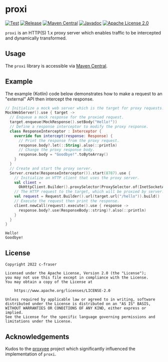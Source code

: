 # proxi

[![Test](https://github.com/c-fraser/proxi/workflows/Test/badge.svg)](https://github.com/c-fraser/proxi/actions)
[![Release](https://img.shields.io/github/v/release/c-fraser/proxi?logo=github&sort=semver)](https://github.com/c-fraser/proxi/releases)
[![Maven Central](https://img.shields.io/maven-central/v/io.github.c-fraser/proxi.svg)](https://search.maven.org/search?q=g:io.github.c-fraser%20AND%20a:proxi)
[![Javadoc](https://javadoc.io/badge2/io.github.c-fraser/proxi/javadoc.svg)](https://javadoc.io/doc/io.github.c-fraser/proxi)
[![Apache License 2.0](https://img.shields.io/badge/License-Apache2-blue.svg)](https://www.apache.org/licenses/LICENSE-2.0)

`proxi` is an HTTP(S) 1.x proxy server which enables traffic to be intercepted and dynamically
transformed.

## Usage

The `proxi` library is accessible
via [Maven Central](https://search.maven.org/search?q=g:io.github.c-fraser%20AND%20a:proxi).

## Example

The example (Kotlin) code below demonstrates how to make a request to an "external" API
then intercept the response.

<!--- TEST_NAME Example01Test --> 

<!--- INCLUDE
import io.github.cfraser.proxi.Interceptor
import io.github.cfraser.proxi.Response
import io.github.cfraser.proxi.Server
import okhttp3.OkHttpClient
import okhttp3.Request
import okhttp3.ResponseBody
import okhttp3.mockwebserver.MockResponse
import okhttp3.mockwebserver.MockWebServer
import java.net.InetSocketAddress
import java.net.ProxySelector

fun runExample01() { 
----- SUFFIX 
}
-->

```kotlin
// Initialize a mock web server which is the target for proxy requests.
MockWebServer().use { target ->
  // Enqueue a mock response for the proxied request.
  target.enqueue(MockResponse().setBody("Hello!"))
  // Define a response interceptor to modify the proxy response.
  class ResponseInterceptor : Interceptor {
    override fun intercept(response: Response) {
      // Print the response from the proxy request.
      response.body?.let(::String).also(::println)
      // Change the proxy response body.
      response.body = "Goodbye!".toByteArray()
    }
  }
  // Create and start the proxy server.
  Server.create(ResponseInterceptor()).start(8787).use {
    // Initialize an HTTP client that uses the proxy server.
    val client =
      OkHttpClient.Builder().proxySelector(ProxySelector.of(InetSocketAddress(8787))).build()
    // The HTTP request to the target, which will be proxied by server.
    val request = Request.Builder().url(target.url("/hello")).build()
    // Execute the request then print the response.
    client.newCall(request).execute().use { response ->
      response.body?.use(ResponseBody::string)?.also(::println)
    }
  }
}
```

```text
Hello!
Goodbye!
```

<!--- KNIT Example01.kt -->
<!--- TEST -->

## License

    Copyright 2022 c-fraser
    
    Licensed under the Apache License, Version 2.0 (the "License");
    you may not use this file except in compliance with the License.
    You may obtain a copy of the License at
    
        https://www.apache.org/licenses/LICENSE-2.0
    
    Unless required by applicable law or agreed to in writing, software
    distributed under the License is distributed on an "AS IS" BASIS,
    WITHOUT WARRANTIES OR CONDITIONS OF ANY KIND, either express or implied.
    See the License for the specific language governing permissions and
    limitations under the License.

## Acknowledgements

Kudos to the [proxyee](https://github.com/monkeyWie/proxyee) project which significantly influenced
the implementation of `proxi`.

